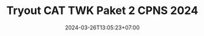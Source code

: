 ---
draft: false
date: 2024-03-26T13:05:23+07:00
title: "Tryout CAT TWK Paket 2 CPNS 2024"
slug: Tryout-CAT-TWK-Paket-2-CPNS-2024

tags:
    - tryout cpns online gratis
    - Tryout CPNS Gratis
    - Tryout CPNS
    - CAT
    - CPNS
    - TWK

categories:
    - Bank Soal

authorname: "krisna prihadiyanto"
authorlink: "https://koleksiprihadi.github.io/"
authorphoto: "https://koleksiprihadi.github.io/images/koleksiprihadi.jpeg"

image: https://jagoberkarir.com/images/Tryout CAT TWK Paket 2 CPNS 2024.png
thumbnail: https://jagoberkarir.com/images/Tryout CAT TWK Paket 2 CPNS 2024.png
width: 1024
height: 576
description: "yuk latihan soal-soal CAT TWK CPNS dengan paket 2 tryout CAT TWK CPNS gratis dari jagoberkarir tanpa harus login"
waktu: 2200
soal: [
 {
   "q": "Pancasila sebagai dasar negara memiliki ciri khas yang menjadi identitas suatu negara. Salah satu ciri khas dari ideologi Pancasila adalah keselarasan dan keseimbangan, artinya...",
   "options": [
      "A. Pancasila memberikan pola hidup sehat",
      "B. Pancasila memberikan panduan hidup bermasyarakat, berbangsa, bahkan beragama yang baik",
      "C. Kesejahteraan bagi seluruh rakyat",
      "D. Ketuhanan yang maha esa",
      "E. Keadilan sosial yang merata bagi seluruh rakyat Indonesia"
   ],
   "correctIndex": 1,
   "correctResponse": "jawaban benar",
   "incorrectResponse": "jawaban salah"
},
 {
   "q": "Pancasila mengajarkan persatuan, nasionalisme, dan mengutamakan kepentingan bersama. Berikut ini paham liberal dan mementingkan kelompok, kecuali...",
   "options": [
      "A. Patriotisme",
      "B. Sukuisme",
      "C. Komunisme",
      "D. Chauvinisme",
      "E. Ekstremisme"
   ],
   "correctIndex": 0,
   "correctResponse": "jawaban benar",
   "incorrectResponse": "jawaban salah"
},
 {
   "q": "Dalam tatanan hukum Indonesia, Pancasila adalah sumber dari segala sumber hukum dan perundangan sebagaimana termuat dalam UU ....",
   "options": [
      "A. No. 1 Tahun 2004",
      "B. No. 10 Tahun 2004",
      "C. No. 1 Tahun 2006",
      "D. No. 10 Tahun 2004",
      "E. No. 1 Tahun 2008"
   ],
   "correctIndex": 1,
   "correctResponse": "jawaban benar",
   "incorrectResponse": "jawaban salah"
},
 {
   "q": "Perhatikan pernyataan berikut! <br>a) Dasar berinteraksi antarwarga negara <br>b) Dasar pelaksanaan norma dan hukum <br>c) Dasar dan sumber hukum \nd) Dasar penyelenggaraan negara \ne) Dasar memilih agama atau kepercayaan Peran Pancasila sebagai dasar atau ideologi negara adalah ...",
   "options": [
      "A. a, b, dan c",
      "B. b, c, dan d",
      "C. a, c, dan d",
      "D. c, d, dan e",
      "E. a, c, dan d"
   ],
   "correctIndex": 4,
   "correctResponse": "jawaban benar",
   "incorrectResponse": "jawaban salah"
},
 {
   "q": "Pancasila sebagai sebuah kesepakatan, perjanjian, serta konsesus bangsa Indonesia sebagai dasar negara merupakan kedudukan Pancasila sebagai ...",
   "options": [
      "A. Kepribadian bangsa",
      "B. Pandangan hidup",
      "C. Cita-cita dan tujuan bangsa",
      "D. Perjanjian luhur",
      "E. Jiwa bangsa"
   ],
   "correctIndex": 3,
   "correctResponse": "jawaban benar",
   "incorrectResponse": "jawaban salah"
},
 {
   "q": "Dalam tatanan kenegaraan saat ini, Indonesia tidak dapat dilepaskan dari peranan partai politik. Berdasarkan Undang-Undang Nomor 31 Tahun 2002 tentang Partai Politik, keberadaan partai diperlukan karena ...",
   "options": [
      "A. Partai politik merupakan satu-satunya wadah untuk menyalurkan aspirasi",
      "B. Melalui partai politik masyarakat dapat memilih presiden dan wakil presiden",
      "C. Terbukti bahwa dengan adanya partai politik negara menjadi demokrasi",
      "D. Merupakan salah satu wujud partisipasi masyarakat dalam mengembangkan demokrasi",
      "E. Banyaknya tuntutan masyarakat untuk membentuk partai politik"
   ],
   "correctIndex": 3,
   "correctResponse": "jawaban benar",
   "incorrectResponse": "jawaban salah"
},
 {
   "q": "Berdasarkan UUD 1945, jika presiden dan wakil presiden mangkat, berhenti, diberhentikan atau tidak dapat melaksanakan kewajibannya dalam masa jabatan secara bersamaan, maka pelaksanaan tugas ke-presidenan diadakan ....",
   "options": [
      "A. Menteri Dalam Negeri, Menteri Luar Negeri, dan Menteri Pertahanan",
      "B. MA, Jaksa Agung, dan menteri",
      "C. Menteri Dalam Negeri",
      "D. MA dan DPR",
      "E. Ketua MPR"
   ],
   "correctIndex": 0,
   "correctResponse": "jawaban benar",
   "incorrectResponse": "jawaban salah"
},
 {
   "q": "Sistem pemerintahan yang diatur oleh suatu negara ternyata sangat diandasi oleh undang-undang negara tersebut. Indonesia memiliki bentuk pemerintahan republik dan sistem pemerintahan presidensial. Hal itu tertuang dalam ....",
   "options": [
      "A. Pasal 1 ayat 1",
      "B. Pasal 1 ayat 2",
      "C. Pasal 2 ayat 1",
      "D. Pasal 4 ayat 2",
      "E. Pasal 4 ayat 1"
   ],
   "correctIndex": 4,
   "correctResponse": "jawaban benar",
   "incorrectResponse": "jawaban salah"
},
 {
   "q": "Pada saat terjadi agresi militer Belanda, pusat pemerintahan Indonesia pernah berpindah ke Bukittinggi dan Yogyakarta. Perpindahan pusat pemerintahan dari Jakarta ke Yogyakarta terjadi pada ....",
   "options": [
      "A. 4 Januari 1946",
      "B. 11 Maret 1949",
      "C. 29 September 1945",
      "D. 19 Desember 1948",
      "E. 6 Juli 1949"
   ],
   "correctIndex": 0,
   "correctResponse": "jawaban benar",
   "incorrectResponse": "jawaban salah"
},
 {
   "q": "Pada masa perjuangan kemerdekaan, banyak organisasi pergerakan pemuda tersebar di Nusantara. Kongres Peuda bertujuan untuk menanamkan semangat kerja sama antarperkumpulan pemuda. Pada Kongres Pemuda II, suasana kebangsaan begitu kuat sehinga melahirkan ikrar Sumpah Pemuda. Ikrar Sumpah Pemuda dikumandangkan pada ....",
   "options": [
      "A. 30 April 1926",
      "B. 28 Oktober 1928",
      "C. 27 Oktober 1928",
      "D. 12 Agustus 1928",
      "E. 28 Oktober 1938"
   ],
   "correctIndex": 1,
   "correctResponse": "jawaban benar",
   "incorrectResponse": "jawaban salah"
},
 {
   "q": "Kongres Pemuda II sangat dipengaruhi karsa nasionalisme bahkan lahirnya Sumpah Pemuda, Kongres Pemuda II diketuai oleh",
   "options": [
      "A. Soekarno",
      "B. Joko Marsaid",
      "C. Muh. Yamin",
      "D. M. Tabrani",
      "E. Sutomo Jojopuspito"
   ],
   "correctIndex": 4,
   "correctResponse": "jawaban benar",
   "incorrectResponse": "jawaban salah"
},
 {
   "q": "Pada tahun 1943, Pusat Tenaga Rakyat (Putera) dibentuk sebagai pengganti Gerakan 3A. Putera dipimpin oleh tokoh-tokoh nasional yang sering disebut empat serangkai. Tokoh yang bukan termasuk empat serangkai adalah",
   "options": [
      "A. Soekarno",
      "B. Moh. Hatta",
      "C. K.H. Mas Mansyur",
      "D. Moh. Yamin",
      "E. Ki Hajar Dewantara"
   ],
   "correctIndex": 3,
   "correctResponse": "jawaban benar",
   "incorrectResponse": "jawaban salah"
},
 {
   "q": "Selain pahlawan laki-laki, tidak sedikit pahlawan perempuan yang berperan besar bagi kemerdekaan Indonesia. Berikut ini pahlawan perempuan yang berasal dari Sumatera Barat adalah",
   "options": [
      "A. R.A. Kartini",
      "B. Dewi Sartika",
      "C. Rahena Kudus",
      "D. Siti Wariyah",
      "E. Malahayati"
   ],
   "correctIndex": 2,
   "correctResponse": "jawaban benar",
   "incorrectResponse": "jawaban salah"
},
 {
   "q": "Salah satu alasan ketidakpercayaan rakyat terhadap pemerintahan Orde Baru adalah",
   "options": [
      "A. Indonesia tidak mampu bersaing di pentas dunia",
      "B. Indonesia sering menerima kritikan dari luar negeri",
      "C. Indonesia dilanda krisis moneter dan moral",
      "D. Adanya pemberontakan",
      "E. Pancasila dicabutkan sebagai dasar tunggal"
   ],
   "correctIndex": 2,
   "correctResponse": "jawaban benar",
   "incorrectResponse": "jawaban salah"
},
 {
   "q": "sidang BPUKI pertama berfokus pada perumusan",
   "options": [
      "A. visi dan misi bangsa Indonesia",
      "B. sistem pemerintahan bangsa Indonesia",
      "C. teks proklamasi kemerdekaan",
      "D. dasar negara Indonesia",
      "E. strategi perjuangan kemerdekaan"
   ],
   "correctIndex": 3,
   "correctResponse": "jawaban benar",
   "incorrectResponse": "jawaban salah"
},
 {
   "q": "Pencetus istilah Piagam Jakarta (Jakarta Charter) adalah",
   "options": [
      "A. KH. Mansur",
      "B. Moh. Yamin",
      "C. Soekarno",
      "D. Radjiman Wediodiningrat",
      "E. Muhammad Hatta"
   ],
   "correctIndex": 1,
   "correctResponse": "jawaban benar",
   "incorrectResponse": "jawaban salah"
},
 {
   "q": "Indonesia turut menjadi organisasi yang mempersiapkan menghadapi perdagangan bebas dunia di kawasan Asia Pasifik. Organisasi yang dimaksud adalah",
   "options": [
      "A. OPEC",
      "B. APEC",
      "C. EAEC",
      "D. AFTA",
      "E. EEC"
   ],
   "correctIndex": 1,
   "correctResponse": "jawaban benar",
   "incorrectResponse": "jawaban salah"
},
 {
   "q": "Indonesia merupakan salah satu negara penghasil minyak. Negara-negara penghasil minyak mendirikan organisasi untuk menjaga stabilitas harga minyak dunia, yaitu OPEC. OPEC didirikan pada tahun",
   "options": [
      "A. 1962",
      "B. 1972",
      "C. 1982",
      "D. 1992",
      "E. 1993"
   ],
   "correctIndex": 0,
   "correctResponse": "jawaban benar",
   "incorrectResponse": "jawaban salah"
},
 {
   "q": "Berperan aktif dalam menjaga perdamaian dunia merupakan tujuan bangsa Indonesia. Hal tersebut sebagaimana ditekankan dalam pembukaan UUD 1945 alinea",
   "options": [
      "A. Kesatu",
      "B. Kedua",
      "C. Ketiga",
      "D. Keempat",
      "E. Kelima"
   ],
   "correctIndex": 3,
   "correctResponse": "jawaban benar",
   "incorrectResponse": "jawaban salah"
},
 {
   "q": "Indonesia merupakan salah satu penggagas didakannya Konferensi Asia Afrika (KAA). Bersama dengan empat pemimpin negara lainnya, Indonesia diwakili oleh",
   "options": [
      "A. Adam Malik",
      "B. Soekarno",
      "C. Soeharto",
      "D. Moh. Hatta",
      "E. Kasman Singodimejo"
   ],
   "correctIndex": 2,
   "correctResponse": "jawaban benar",
   "incorrectResponse": "jawaban salah"
},
 {
   "q": "Indonesia ikut serta dalam misi kemanusiaan dengan memberikan bantuan berupa uang dan pangan melalui FAO untuk keleluarahan di Ethiopia pada tahun",
   "options": [
      "A. 1957",
      "B. 1964",
      "C. 1985",
      "D. 1960",
      "E. 1965"
   ],
   "correctIndex": 1,
   "correctResponse": "jawaban benar",
   "incorrectResponse": "jawaban salah"
},
 {
   "q": "Perserikatan Bangsa-Bangsa (United Nations) berdiri pada",
   "options": [
      "A. 10 Juni 1920",
      "B. 24 Oktober 1945",
      "C. 16 Juni 1945",
      "D. 14 Agustus 1941",
      "E. 8 Januari 1918"
   ],
   "correctIndex": 1,
   "correctResponse": "jawaban benar",
   "incorrectResponse": "jawaban salah"
},
 {
   "q": "Indonesia resmi menjadi anggota Persatuan Bangsa-Bangsa (PBB) untuk pertama kalinya pada",
   "options": [
      "A. 28 September 1950",
      "B. 7 Januari 1965",
      "C. 28 September 1966",
      "D. 1 Oktober 1973",
      "E. 8 Oktober 1974"
   ],
   "correctIndex": 0,
   "correctResponse": "jawaban benar",
   "incorrectResponse": "jawaban salah"
},
 {
   "q": "Selama menjadi anggota PBB, Indonesia pernah terpilih 1 kali sebagai anggota Dewan Ekonomi dan Sosial PBB dan pernah ditunjuk sebagai Presiden Dewan Ekonomi dan Sosial PBB sebanyak",
   "options": [
      "A. 1 kali",
      "B. 2 kali",
      "C. 3 kali",
      "D. 4 kali",
      "E. 5 kali"
   ],
   "correctIndex": 1,
   "correctResponse": "jawaban benar",
   "incorrectResponse": "jawaban salah"
},
 {
   "q": "Berkelit yang bukan merupakan nilai-nilai bela negara adalah",
   "options": [
      "A. Cinta tanah air",
      "B. Kesadaran berbangsa dan bernegara",
      "C. Keyakinan akan pancasila sebagai ideologi negara",
      "D. Kepatuhan terhadap undang-undang",
      "E. Berkorban untuk bangsa dan negara"
   ],
   "correctIndex": 3,
   "correctResponse": "jawaban benar",
   "incorrectResponse": "jawaban salah"
},
 {
   "q": "Ciri-ciri sistem pertahanan dan keamanan rakyat semesta adalah",
   "options": [
      "A. Ketentuan, ketertiban, kewilayahan",
      "B. Ketentuan, keberdayaan, ketentuan",
      "C. Kesemestaan, keteraturan, kewilayahan",
      "D. Kewilayahan, keberdayaan, kepemimpinan",
      "E. Keberdayaan, kepemimpinan, berkorban"
   ],
   "correctIndex": 2,
   "correctResponse": "jawaban benar",
   "incorrectResponse": "jawaban salah"
},
 {
   "q": "Pertahanan negara diatur dalam undang-undang nomor",
   "options": [
      "A. 2 tahun 2001",
      "B. 3 tahun 2002",
      "C. 3 tahun 2004",
      "D. 7 tahun 2000",
      "E. 7 tahun 2012"
   ],
   "correctIndex": 1,
   "correctResponse": "jawaban benar",
   "incorrectResponse": "jawaban salah"
},
 {
   "q": "Berikut ini yang bukan merupakan cita-cita kemerdekaan dan tujuan nasional negara Indonesia adalah",
   "options": [
      "A. Memajukan bangsa Indonesia",
      "B. Meningkatkan kesejahteraan umum",
      "C. Mencerdaskan kehidupan bangsa",
      "D. Melindungi tanah tumpah darah Indonesia",
      "E. Aktif organisasi regional dan global"
   ],
   "correctIndex": 4,
   "correctResponse": "jawaban benar",
   "incorrectResponse": "jawaban salah"
},
 {
   "q": "Ketetapan Presiden dalam kebijakan umum pembentukan rakyat terpilih setelah ber-konsultasi dengan",
   "options": [
      "A. DPR",
      "B. Wakil Presiden",
      "C. Menteri pertahanan",
      "D. Dewan Pertahanan Nasional",
      "E. Menteri dalam negeri"
   ],
   "correctIndex": 0,
   "correctResponse": "jawaban benar",
   "incorrectResponse": "jawaban salah"
},
 {
   "q": "Berikut yang bukan ciri-ciri seseorang yang memiliki jiwa patriotisme adalah",
   "options": [
      "A. Cinta tanah air",
      "B. Rela berkorban untuk kepentingan bangsa dan negara",
      "C. Menggunakan keselamatan bangsa dan negara",
      "D. Memajukan dan mengembangkan budaya bahasa",
      "E. Memperhatikan persatuan dan kesatuan atas kepentingan pribadi dan golongan"
   ],
   "correctIndex": 3,
   "correctResponse": "jawaban benar",
   "incorrectResponse": "jawaban salah"
},
 {
   "q": "Organisasi yang mempelopori semangat nasionalisme dalam usaha pergerakan kemerdekaan adalah",
   "options": [
      "A. PKI",
      "B. SDI",
      "C. Budi Utomo",
      "D. Indische Partij",
      "E. Perhimpuanan Indonesia"
   ],
   "correctIndex": 2,
   "correctResponse": "jawaban benar",
   "incorrectResponse": "jawaban salah"
},
 {
   "q": "Paham yang menilai budaya suku bangsa lain berdasarkan standar budayanya sendiri sehingga kebudayaan lain terlihat buruk adalah",
   "options": [
      "A. Pragmatisme",
      "B. Chauvinisme",
      "C. Noninterventisme",
      "D. Etnosentrisme",
      "E. Primordialisme"
   ],
   "correctIndex": 3,
   "correctResponse": "jawaban benar",
   "incorrectResponse": "jawaban salah"
},
 {
   "q": "Padat masa awal pertumbuhan nasionalisme di Indonesia, salah satu faktor yang berperan adalah",
   "options": [
      "A. Sosial",
      "B. Legalitas",
      "C. Pendidikan",
      "D. Budaya",
      "E. Bahasa"
   ],
   "correctIndex": 4,
   "correctResponse": "jawaban benar",
   "incorrectResponse": "jawaban salah"
},
 {
   "q": "Bacaan ini untuk menjawab soal no 34 dan 35\nCerita tentang peretasan terhadap server Sony Pictures terus berlanjut. Kini, kelompok peretas yang menamakan Guardians of Peace (GOP) itu mempublikasikan daftar ribuan password yang ditemukan oleh Sony. Tak satupun kelompok peretas terlibat dalam tindak menemukan daftar password di server Sony Pictures, karena Sony sendiri menyimpan dokumen yang seharusnya bersifat pribadi dan rahasia itu di satu folder yang sama. Lebih parah lagi, Sony memberi nama folder tersebut \"password\"\nSeperti yang dikutip dari KompasTekno dari Buzzfeed, daftar password yang dipublikasikan oleh kelompok peretas tersebut antara lain bersifat password log-in seluruh karyawan Sony, password web layanan finansial, termasuk di dalamnya adalah password akun-akun Facebook, Twitter, dan YouTube milik studio-studio film besar di Hollywood. Daftar tersebut dimuat dalam 139 dokumen Word, spreadsheet Excel, file Zip, dan PDF. Kebanyakan dari file-file tersebut juga hanya diberi nama yang sederhana, seperti \"password list.\" atau \"Youtube logins passwords xlsx\".\nMenurut Buzzfeed, kompilasi file-file tersebut beredar di jagat maya melalui situs-situs pihak ketiga. Jika Sony tidak melakukan tindakan pencegahan, peretas-peretas lain yang mendapat informasi rahasia itu bisa saja menyerang untuk hal yang jahat, seperti penipuan. Data yang dirilis oleh kelompok peretas GOP tersebut disinyalir baru sebagian saja yang dibocorkan ke publik. Diperkirakan, GOP saat ini menggenggam data penting Sony Pictures yang jika ditotal besarnya mencapai 100 terabyte. Kejadian ini tentu saja menjadi pelajawan bagi kita semua untuk menyimpan informasi login dari password di tempat yang aman, dan dengan nama yang tidak mudah ditebak. Jika perlu, kita bisa menambahkan enkripsi atau password untuk membuka dokumen tersebut.\nSerangan terhadap server Sony Pictures itu sebelumnya disebut dilakukan oleh Korea Utara yang menggunakan peretas Tiongkok untuk membobol sistem komputer milik Sony. Beberapa ahli juga melihat kesamaan pola antara peretas di Sony Pictures dan serangan cyber yang dilakukan oleh Korea Utara terhadap bank-bank di jaringan TV di Korea Selatan pada 2013. Motif serangan disinyalir berkaitan dengan film The Interview yang bakalan segera dirilis oleh Sony Pictures. Film komedi besutan Seth Rogen ini mengisahkan tentang usaha badan intelijen AS, CIA, untuk membunuh pemimpin besar Korea Utara, Kim Jong Un. Namun, pihak Korea Utara baru-baru ini membantah keterlibatan mereka dalam insiden peretasan studio film besar Hollywood itu.\n\nTopik yang tepat untuk bacaan di atas adalah:",
   "options": [
      "A. Serangan Korea Utara",
      "B. File Sony yang dicuri",
      "C. Peretasan password Sony",
      "D. Keamanan server GOP",
      "E. Guardians of Peace (GOP)"
   ],
   "correctIndex": 2,
   "correctResponse": "jawaban benar",
   "incorrectResponse": "jawaban salah"
},
 {
   "q": "Tindakan yang paling tepat yang dapat diambil dari kejadian pada bacaan di atas adalah:",
   "options": [
      "A. Korea Utara sanggup melakukan penggalian informasi terhadap perusahaan-perusahaan besar",
      "B. Saran penyimpanan informasi rahasia dengan memberi nama yang tidak mudah ditebak",
      "C. Sony memiliki data penting studio-studio film besar di Hollywood",
      "D. Upaya pengecehan harus dapat dilakukan apabila mengalami kejadian peretasan",
      "E. Peletakan data rahasia sebaiknya disebarkan dalam beberapa folder"
   ],
   "correctIndex": 3,
   "correctResponse": "jawaban benar",
   "incorrectResponse": "jawaban salah"
}
]
---